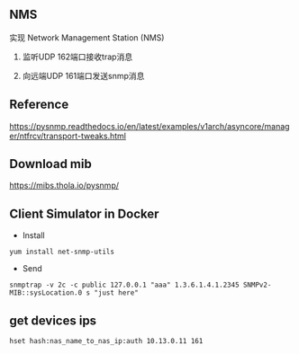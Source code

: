 ## NMS
实现 Network Management Station (NMS)

1. 监听UDP 162端口接收trap消息

2. 向远端UDP 161端口发送snmp消息


## Reference
https://pysnmp.readthedocs.io/en/latest/examples/v1arch/asyncore/manager/ntfrcv/transport-tweaks.html


## Download mib
https://mibs.thola.io/pysnmp/


## Client Simulator in Docker
- Install
```
yum install net-snmp-utils
```

- Send
```
snmptrap -v 2c -c public 127.0.0.1 "aaa" 1.3.6.1.4.1.2345 SNMPv2-MIB::sysLocation.0 s "just here" 
```


## get devices ips
```
hset hash:nas_name_to_nas_ip:auth 10.13.0.11 161
```
